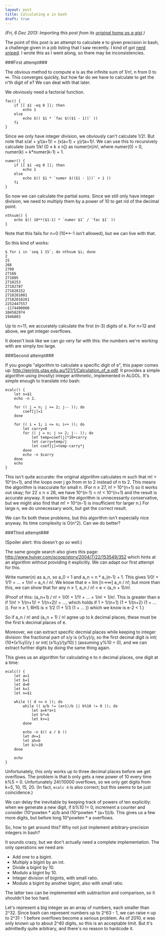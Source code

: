 ```yaml
---
layout: post
title: Calculating e in bash
draft: true
---
```

*(Fri, 6 Dec 2013: Importing this post from its [original home as a gist](https://gist.github.com/ChickenProp/2942612).)*

The point of this post is an attempt to calculate e to given precision in bash, a challenge given in a job listing that I saw recently. I kind of got [nerd sniped](http://xkcd.com/356/). I wrote this as I went along, so there may be inconsistencies.

###First attempt###

The obvious method to compute e is as the infinite sum of 1/n!, n from 0 to ∞. This converges quickly, but how far do we have to calculate to get the n'th digit of e? We can deal with that later.

We obviously need a factorial function.

    fac() {
        if [[ $1 -eq 0 ]]; then
            echo 1
        else
            echo $(( $1 * `fac $(($1 - 1))` ))
        fi
    }

Since we only have integer division, we obviously can't calculate 1/2!. But note that x/a! + y/(a+1)! = (x(a+1) + y)/(a+1)!. We can use this to recursively calculate (sum 1/k! \[0 ≤ k ≤ n\]) as numer(n)/n!, where numer(0) = 0, numer(k) = k\*numer(k-1) + 1.

    numer() {
        if [[ $1 -eq 0 ]]; then
            echo 1
        else
            echo $(( $1 * `numer $(($1 - 1))` + 1 ))
        fi
    }

So now we can calculate the partial sums. Since we still only have integer division, we need to multiply them by a power of 10 to get rid of the decimal point.

    nthsum() {
        echo $(( 10**($1-1) * `numer $1` / `fac $1` ))
    }

Note that this fails for n=0 (10\*\*-1 isn't allowed), but we can live with that.

So this kind of works:

    $ for i in `seq 1 15`; do nthsum $i; done
    2
    25
    266
    2708
    27166
    271805
    2718253
    27182787
    271828152
    2718281801
    27182818261
    2252447557
    -1174490000
    104582974
    1946803

Up to n=11, we accurately calculate the first (n-3) digits of e. For n=12 and above, we get integer overflows.

It doesn't look like we can go very far with this: the numbers we're working with are simply too large.

###Second attempt###

If you google "algorithm to calculate a specific digit of e", this paper comes up: <http://eprints.utas.edu.au/121/1/Calculation_of_e.pdf>. It provides a simple algorithm using (mostly) integer arithmetic, implemented in ALGOL. It's simple enough to translate into bash:

    ecalc() {
        let n=$1
        echo -n 2.
    
        for (( j = n; j >= 2; j-- )); do
            coef[j]=1
        done
    
        for (( i = 1; i <= n; i++ )); do
            let carry=0
            for (( j = n; j >= 2; j-- )); do
                let temp=coef[j]*10+carry
                let carry=temp/j
                let coef[j]=temp-carry*j
            done
            echo -n $carry
        done
        echo
    }

This isn't quite accurate: the original algorithm calculates m such that m! > 10^(n+1), and the loops over j go from m to 2 instead of n to 2. This means the algorithm is inaccurate for small n. (For n ≥ 27, n! > 10^(n+1) so it works out okay; for 22 ≤ n ≤ 26, we have 10^(n-1) < n! < 10^(n+1) and the result is accurate anyway. It seems like the algorithm is unnecessarily conservative, but we might also find that m! > 10^(n-1) is insufficient for larger n.) For large n, we do unnecessary work, but get the correct result.

We can fix both these problems, but this algorithm isn't especially nice anyway. Its time complexity is O(n^2). Can we do better?

###Third attempt###

(Spoiler alert: this doesn't go so well.)

The same google search also gives this page: <http://www.hulver.com/scoop/story/2004/7/22/153549/352> which hints at an algorithm without providing it explicitly. We can adapt our first attempt for this.

Write numer(n) as a\_n, so a\_0 = 1 and a\_n = n * a\_(n-1) + 1. This gives 1/0! + 1/1! + ... + 1/n! = a\_n / n!. We know that e = lim [n→∞] a\_n / n!; but more than this, we can show that for any n ≥ 1, a\_n / n! < e < (a\_n + 1)/n!.

(Proof of this: (a\_n+1) / n! = 1/0! + 1/1! + ... + 1/n! + 1/n!. This is greater than e if 1/n! > 1/(n+1)! + 1/(n+2)! + ..., which holds if 1 > 1/(n+1) (1 + 1/(n+2) (1 + ... )). For n ≥ 1, RHS is ≤ 1/2 (1 + 1/3 (1 + ... )) which we know is e-2 < 1.)

So if a\_n / n! and (a\_n + 1) / n! agree up to k decimal places, these must be the first k decimal places of e.

Moreover, we can extract specific decmial places while keeping to integer division: the fractional part of x/y is (x%y)/y, so the first decmal digit is int( (10\*(x%y))/y ) or int( (x%y)/(y/10) ) (assuming y%10 = 0), and we can extract further digits by doing the same thing again.

This gives us an algorithm for calculating e to n decimal places, one digit at a time:

    ecalc() {
        let a=1
        let b=1
        let d=0
        let k=1
        let n=$1
    
        while (( d <= n )); do
            while (( a/b != (a+1)/b || b%10 != 0 )); do
                let a=k*a+1
                let b*=k
                let k+=1
            done
    
            echo -n $(( a / b ))
            let d+=1
            let a%=b
            let b/=10
        done
    
        echo
    }

Unfortunately, this only works up to three decimal places before we get overflows. The problem is that b only gets a new power of 10 every time k%5 = 0. Unfortunately 24!/10000 overflows, so we only get digits from k=5, 10, 15, 20. (In fact, `ecalc 4` is also correct; but this seems to be just coincidence.)

We can delay the inevitable by keeping track of powers of ten explicitly: when we generate a new digit, if b%10 != 0, increment a counter and consider (10^powten \* a)/b and (10^powten \* (a+1))/b. This gives us a few more digits, but before long 10^powten \* a overflows.

So, how to get around this? Why not just implement arbitrary-precision integers in bash?

It sounds crazy, but we don't actually need a complete implementation. The only operations we need are:

- Add one to a bigint.
- Multiply a bigint by an int.
- Divide a bigint by 10.
- Modulo a bigint by 10.
- Integer division of bigints, with small ratio.
- Modulo a bigint by another bigint, also with small ratio.

The latter two can be implemented with subtraction and comparison, so it shouldn't be too hard.

Let's represent a big integer as an array of numbers, each smaller than 2^32. Since bash can represent numbers up to 2^63 - 1, we can raise n up to 2^31 - 1 before overflows become a serious problem. As of 2010, e was only known up to about 2^40 digits, so this is an acceptable limit. But it's admittedly quite arbitrary, and there's no reason to hardcode it.
